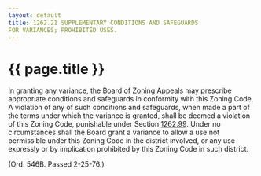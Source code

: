 ```yaml
---
layout: default 
title: 1262.21 SUPPLEMENTARY CONDITIONS AND SAFEGUARDS
FOR VARIANCES; PROHIBITED USES.
---
```


{{ page.title }}
================

In granting any variance, the Board of Zoning Appeals may prescribe
appropriate conditions and safeguards in conformity with this Zoning
Code. A violation of any of such conditions and safeguards, when made a
part of the terms under which the variance is granted, shall be deemed a
violation of this Zoning Code, punishable under Section
[1262.99](4da6057d.html). Under no circumstances shall the Board grant a
variance to allow a use not permissible under this Zoning Code in the
district involved, or any use expressly or by implication prohibited by
this Zoning Code in such district.

(Ord. 546B. Passed 2-25-76.)
